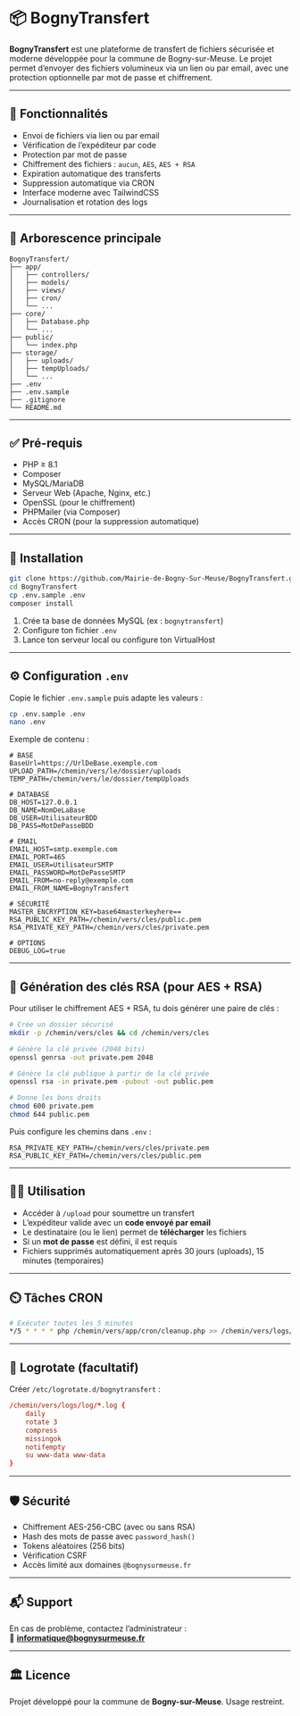# 📦 BognyTransfert

**BognyTransfert** est une plateforme de transfert de fichiers sécurisée et moderne développée pour la commune de Bogny-sur-Meuse. Le projet permet d’envoyer des fichiers volumineux via un lien ou par email, avec une protection optionnelle par mot de passe et chiffrement.

---

## 🔧 Fonctionnalités

- Envoi de fichiers via lien ou par email
- Vérification de l’expéditeur par code
- Protection par mot de passe
- Chiffrement des fichiers : `aucun`, `AES`, `AES + RSA`
- Expiration automatique des transferts
- Suppression automatique via CRON
- Interface moderne avec TailwindCSS
- Journalisation et rotation des logs

---

## 📁 Arborescence principale

```
BognyTransfert/
├── app/
│   ├── controllers/
│   ├── models/
│   ├── views/
│   ├── cron/
│   └── ...
├── core/
│   ├── Database.php
│   └── ...
├── public/
│   └── index.php
├── storage/
│   ├── uploads/
│   ├── tempUploads/
│   └── ...
├── .env
├── .env.sample
├── .gitignore
└── README.md
```

---

## ✅ Pré-requis

- PHP ≥ 8.1
- Composer
- MySQL/MariaDB
- Serveur Web (Apache, Nginx, etc.)
- OpenSSL (pour le chiffrement)
- PHPMailer (via Composer)
- Accès CRON (pour la suppression automatique)

---

## 🚀 Installation

```bash
git clone https://github.com/Mairie-de-Bogny-Sur-Meuse/BognyTransfert.git
cd BognyTransfert
cp .env.sample .env
composer install
```

1. Crée ta base de données MySQL (ex : `bognytransfert`)
2. Configure ton fichier `.env`
3. Lance ton serveur local ou configure ton VirtualHost

---

## ⚙️ Configuration `.env`

Copie le fichier `.env.sample` puis adapte les valeurs :

```bash
cp .env.sample .env
nano .env
```

Exemple de contenu :

```
# BASE
BaseUrl=https://UrlDeBase.exemple.com
UPLOAD_PATH=/chemin/vers/le/dossier/uploads
TEMP_PATH=/chemin/vers/le/dossier/tempUploads

# DATABASE
DB_HOST=127.0.0.1
DB_NAME=NomDeLaBase
DB_USER=UtilisateurBDD
DB_PASS=MotDePasseBDD

# EMAIL
EMAIL_HOST=smtp.exemple.com
EMAIL_PORT=465
EMAIL_USER=UtilisateurSMTP
EMAIL_PASSWORD=MotDePasseSMTP
EMAIL_FROM=no-reply@exemple.com
EMAIL_FROM_NAME=BognyTransfert

# SÉCURITÉ
MASTER_ENCRYPTION_KEY=base64masterkeyhere==
RSA_PUBLIC_KEY_PATH=/chemin/vers/cles/public.pem
RSA_PRIVATE_KEY_PATH=/chemin/vers/cles/private.pem

# OPTIONS
DEBUG_LOG=true
```

---

## 🔐 Génération des clés RSA (pour AES + RSA)

Pour utiliser le chiffrement AES + RSA, tu dois générer une paire de clés :

```bash
# Crée un dossier sécurisé
mkdir -p /chemin/vers/cles && cd /chemin/vers/cles

# Génère la clé privée (2048 bits)
openssl genrsa -out private.pem 2048

# Génère la clé publique à partir de la clé privée
openssl rsa -in private.pem -pubout -out public.pem

# Donne les bons droits
chmod 600 private.pem
chmod 644 public.pem
```

Puis configure les chemins dans `.env` :

```
RSA_PRIVATE_KEY_PATH=/chemin/vers/cles/private.pem
RSA_PUBLIC_KEY_PATH=/chemin/vers/cles/public.pem
```

---

## 👨‍💻 Utilisation

- Accéder à `/upload` pour soumettre un transfert
- L’expéditeur valide avec un **code envoyé par email**
- Le destinataire (ou le lien) permet de **télécharger** les fichiers
- Si un **mot de passe** est défini, il est requis
- Fichiers supprimés automatiquement après 30 jours (uploads), 15 minutes (temporaires)

---

## ⏲️ Tâches CRON

```bash
# Exécuter toutes les 5 minutes
*/5 * * * * php /chemin/vers/app/cron/cleanup.php >> /chemin/vers/logs/Cron-log.log 2>&1
```

---

## 📜 Logrotate (facultatif)

Créer `/etc/logrotate.d/bognytransfert` :

```conf
/chemin/vers/logs/log/*.log {
    daily
    rotate 3
    compress
    missingok
    notifempty
    su www-data www-data
}
```

---

## 🛡️ Sécurité

- Chiffrement AES-256-CBC (avec ou sans RSA)
- Hash des mots de passe avec `password_hash()`
- Tokens aléatoires (256 bits)
- Vérification CSRF
- Accès limité aux domaines `@bognysurmeuse.fr`

---

## 📬 Support

En cas de problème, contactez l’administrateur :  
📧 **informatique@bognysurmeuse.fr**

---

## 🏛️ Licence

Projet développé pour la commune de **Bogny-sur-Meuse**. Usage restreint.